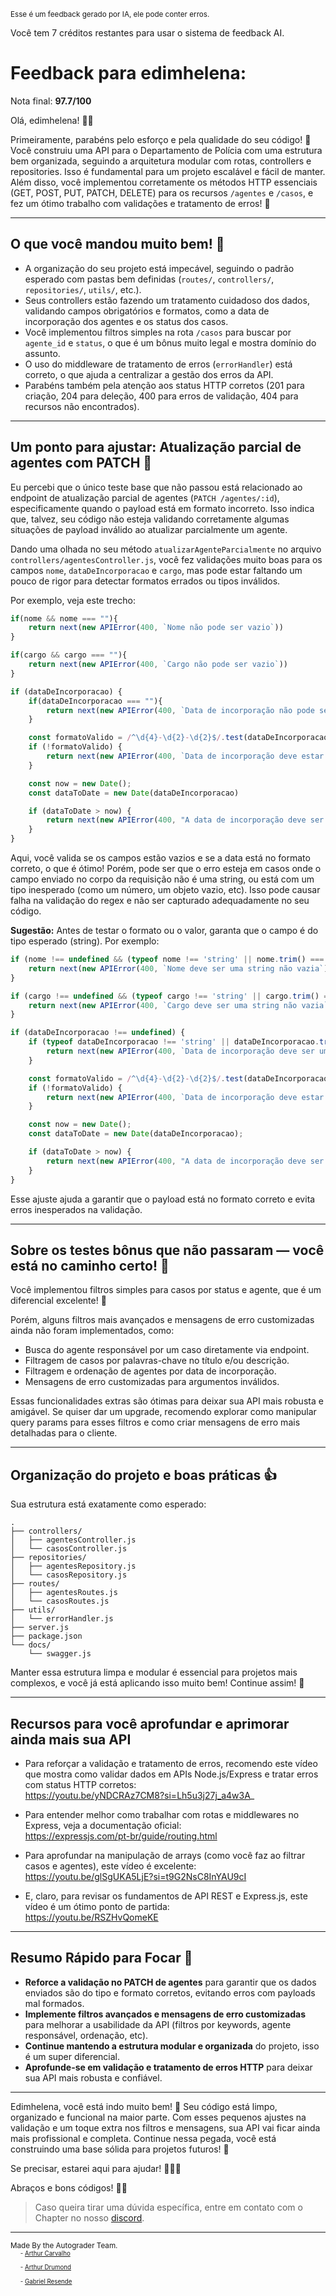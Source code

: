 <sup>Esse é um feedback gerado por IA, ele pode conter erros.</sup>

Você tem 7 créditos restantes para usar o sistema de feedback AI.

# Feedback para edimhelena:

Nota final: **97.7/100**

Olá, edimhelena! 👋🚀

Primeiramente, parabéns pelo esforço e pela qualidade do seu código! 🎉 Você construiu uma API para o Departamento de Polícia com uma estrutura bem organizada, seguindo a arquitetura modular com rotas, controllers e repositories. Isso é fundamental para um projeto escalável e fácil de manter. Além disso, você implementou corretamente os métodos HTTP essenciais (GET, POST, PUT, PATCH, DELETE) para os recursos `/agentes` e `/casos`, e fez um ótimo trabalho com validações e tratamento de erros! 👏

---

## O que você mandou muito bem! 🌟

- A organização do seu projeto está impecável, seguindo o padrão esperado com pastas bem definidas (`routes/`, `controllers/`, `repositories/`, `utils/`, etc.).
- Seus controllers estão fazendo um tratamento cuidadoso dos dados, validando campos obrigatórios e formatos, como a data de incorporação dos agentes e os status dos casos.
- Você implementou filtros simples na rota `/casos` para buscar por `agente_id` e `status`, o que é um bônus muito legal e mostra domínio do assunto.
- O uso do middleware de tratamento de erros (`errorHandler`) está correto, o que ajuda a centralizar a gestão dos erros da API.
- Parabéns também pela atenção aos status HTTP corretos (201 para criação, 204 para deleção, 400 para erros de validação, 404 para recursos não encontrados).

---

## Um ponto para ajustar: Atualização parcial de agentes com PATCH 🚧

Eu percebi que o único teste base que não passou está relacionado ao endpoint de atualização parcial de agentes (`PATCH /agentes/:id`), especificamente quando o payload está em formato incorreto. Isso indica que, talvez, seu código não esteja validando corretamente algumas situações de payload inválido ao atualizar parcialmente um agente.

Dando uma olhada no seu método `atualizarAgenteParcialmente` no arquivo `controllers/agentesController.js`, você fez validações muito boas para os campos `nome`, `dataDeIncorporacao` e `cargo`, mas pode estar faltando um pouco de rigor para detectar formatos errados ou tipos inválidos.

Por exemplo, veja este trecho:

```js
if(nome && nome === ""){
    return next(new APIError(400, `Nome não pode ser vazio`))
}

if(cargo && cargo === ""){
    return next(new APIError(400, `Cargo não pode ser vazio`))
}

if (dataDeIncorporacao) {
    if(dataDeIncorporacao === ""){
        return next(new APIError(400, `Data de incorporação não pode ser vazia`))
    }

    const formatoValido = /^\d{4}-\d{2}-\d{2}$/.test(dataDeIncorporacao)
    if (!formatoValido) {
        return next(new APIError(400, `Data de incorporação deve estar no formato YYYY-MM-DD`))
    }

    const now = new Date();
    const dataToDate = new Date(dataDeIncorporacao)

    if (dataToDate > now) {
        return next(new APIError(400, "A data de incorporação deve ser uma data válida."));
    }
}
```

Aqui, você valida se os campos estão vazios e se a data está no formato correto, o que é ótimo! Porém, pode ser que o erro esteja em casos onde o campo enviado no corpo da requisição não é uma string, ou está com um tipo inesperado (como um número, um objeto vazio, etc). Isso pode causar falha na validação do regex e não ser capturado adequadamente no seu código.

**Sugestão:** Antes de testar o formato ou o valor, garanta que o campo é do tipo esperado (string). Por exemplo:

```js
if (nome !== undefined && (typeof nome !== 'string' || nome.trim() === "")) {
    return next(new APIError(400, `Nome deve ser uma string não vazia`));
}

if (cargo !== undefined && (typeof cargo !== 'string' || cargo.trim() === "")) {
    return next(new APIError(400, `Cargo deve ser uma string não vazia`));
}

if (dataDeIncorporacao !== undefined) {
    if (typeof dataDeIncorporacao !== 'string' || dataDeIncorporacao.trim() === "") {
        return next(new APIError(400, `Data de incorporação deve ser uma string no formato YYYY-MM-DD`));
    }

    const formatoValido = /^\d{4}-\d{2}-\d{2}$/.test(dataDeIncorporacao);
    if (!formatoValido) {
        return next(new APIError(400, `Data de incorporação deve estar no formato YYYY-MM-DD`));
    }

    const now = new Date();
    const dataToDate = new Date(dataDeIncorporacao);

    if (dataToDate > now) {
        return next(new APIError(400, "A data de incorporação deve ser uma data válida."));
    }
}
```

Esse ajuste ajuda a garantir que o payload está no formato correto e evita erros inesperados na validação.

---

## Sobre os testes bônus que não passaram — você está no caminho certo! 🚀

Você implementou filtros simples para casos por status e agente, que é um diferencial excelente! 👏

Porém, alguns filtros mais avançados e mensagens de erro customizadas ainda não foram implementados, como:

- Busca do agente responsável por um caso diretamente via endpoint.
- Filtragem de casos por palavras-chave no título e/ou descrição.
- Filtragem e ordenação de agentes por data de incorporação.
- Mensagens de erro customizadas para argumentos inválidos.

Essas funcionalidades extras são ótimas para deixar sua API mais robusta e amigável. Se quiser dar um upgrade, recomendo explorar como manipular query params para esses filtros e como criar mensagens de erro mais detalhadas para o cliente.

---

## Organização do projeto e boas práticas 👍

Sua estrutura está exatamente como esperado:

```
.
├── controllers/
│   ├── agentesController.js
│   └── casosController.js
├── repositories/
│   ├── agentesRepository.js
│   └── casosRepository.js
├── routes/
│   ├── agentesRoutes.js
│   └── casosRoutes.js
├── utils/
│   └── errorHandler.js
├── server.js
├── package.json
└── docs/
    └── swagger.js
```

Manter essa estrutura limpa e modular é essencial para projetos mais complexos, e você já está aplicando isso muito bem! Continue assim! 💪

---

## Recursos para você aprofundar e aprimorar ainda mais sua API

- Para reforçar a validação e tratamento de erros, recomendo este vídeo que mostra como validar dados em APIs Node.js/Express e tratar erros com status HTTP corretos:  
  https://youtu.be/yNDCRAz7CM8?si=Lh5u3j27j_a4w3A_

- Para entender melhor como trabalhar com rotas e middlewares no Express, veja a documentação oficial:  
  https://expressjs.com/pt-br/guide/routing.html

- Para aprofundar na manipulação de arrays (como você faz ao filtrar casos e agentes), este vídeo é excelente:  
  https://youtu.be/glSgUKA5LjE?si=t9G2NsC8InYAU9cI

- E, claro, para revisar os fundamentos de API REST e Express.js, este vídeo é um ótimo ponto de partida:  
  https://youtu.be/RSZHvQomeKE

---

## Resumo Rápido para Focar 🎯

- **Reforce a validação no PATCH de agentes** para garantir que os dados enviados são do tipo e formato corretos, evitando erros com payloads mal formados.
- **Implemente filtros avançados e mensagens de erro customizadas** para melhorar a usabilidade da API (filtros por keywords, agente responsável, ordenação, etc).
- **Continue mantendo a estrutura modular e organizada** do projeto, isso é um super diferencial.
- **Aprofunde-se em validação e tratamento de erros HTTP** para deixar sua API mais robusta e confiável.

---

Edimhelena, você está indo muito bem! 🚀 Seu código está limpo, organizado e funcional na maior parte. Com esses pequenos ajustes na validação e um toque extra nos filtros e mensagens, sua API vai ficar ainda mais profissional e completa. Continue nessa pegada, você está construindo uma base sólida para projetos futuros! 💜

Se precisar, estarei aqui para ajudar! 👨‍💻✨

Abraços e bons códigos! 👊😊

> Caso queira tirar uma dúvida específica, entre em contato com o Chapter no nosso [discord](https://discord.gg/DryuHVnz).



---
<sup>Made By the Autograder Team.</sup><br>&nbsp;&nbsp;&nbsp;&nbsp;<sup><sup>- [Arthur Carvalho](https://github.com/ArthurCRodrigues)</sup></sup><br>&nbsp;&nbsp;&nbsp;&nbsp;<sup><sup>- [Arthur Drumond](https://github.com/drumondpucminas)</sup></sup><br>&nbsp;&nbsp;&nbsp;&nbsp;<sup><sup>- [Gabriel Resende](https://github.com/gnvr29)</sup></sup>